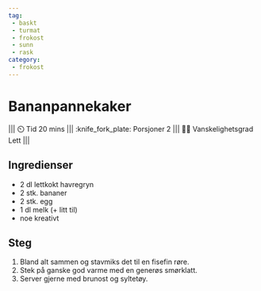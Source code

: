 ```yaml
---
tag:
 - baskt
 - turmat
 - frokost
 - sunn
 - rask
category:
 - frokost
---
```


# Bananpannekaker

||| :timer_clock: Tid
20 mins
||| :knife_fork_plate: Porsjoner
2
||| :cook: Vanskelighetsgrad
Lett
|||

## Ingredienser

- 2 dl lettkokt havregryn
- 2 stk. bananer
- 2 stk. egg
- 1 dl melk (+ litt til)
- noe kreativt

## Steg

1. Bland alt sammen og stavmiks det til en fisefin røre.
2. Stek på ganske god varme med en generøs smørklatt.
3. Server gjerne med brunost og syltetøy.

